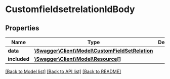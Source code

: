 # CustomfieldsetrelationIdBody

## Properties
Name | Type | Description | Notes
------------ | ------------- | ------------- | -------------
**data** | [**\Swagger\Client\Model\CustomFieldSetRelation**](CustomFieldSetRelation.md) |  | [optional] 
**included** | [**\Swagger\Client\Model\Resource[]**](Resource.md) |  | [optional] 

[[Back to Model list]](../../README.md#documentation-for-models) [[Back to API list]](../../README.md#documentation-for-api-endpoints) [[Back to README]](../../README.md)

